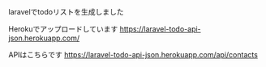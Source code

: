 laravelでtodoリストを生成しました

Herokuでアップロードしています
https://laravel-todo-api-json.herokuapp.com/

APIはこちらです
https://laravel-todo-api-json.herokuapp.com/api/contacts

